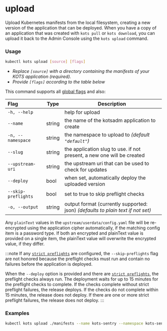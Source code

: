 # upload

Upload Kubernetes manifests from the local filesystem, creating a new version of the application that can be deployed.
When you have a copy of an application that was created with `kots pull` or `kots download`, you can upload it back to the Admin Console using the `kots upload` command.

### Usage
```bash
kubectl kots upload [source] [flags]
```
* _Replace `[source]` with a directory containing the manifests of your KOTS application (required)._
* _Provide `[flags]` according to the table below_

This command supports all [global flags](kots-cli-global-flags) and also:


| Flag                 | Type | Description |
|:----------------------|------|-------------|
| `-h, --help`  |       |       help for upload |
| `--name`| string |          the name of the kotsadm application to create |
| `-n, --namespace`| string |     the namespace to upload to _(default `"default"`)_ |
| `--slug`| string |          the application slug to use. if not present, a new one will be created |
| `--upstream-uri`| string |  the upstream uri that can be used to check for updates |
| `--deploy`| bool |  when set, automatically deploy the uploaded version |
| `--skip-preflights`| bool |  set to true to skip preflight checks |
| `-o, --output` | string | output format (currently supported: json) _(defaults to plain text if not set)_ |


Any `plainText` values in the `upstream/userdata/config.yaml` file will be re-encrypted using the application cipher automatically, if the matching config item is a password type.
If both an encrypted and plainText value is provided on a single item, the plainText value will overwrite the encrypted value, if they differ.

:::note
If any [`strict preflights`](../vendor/preflight-support-bundle-creating) are configured, the `--skip-preflights` flag are not honored because the preflight checks must run and contain no failures before the application is deployed.

When the `--deploy` option is provided and there are [`strict preflights`](../vendor/preflight-support-bundle-creating), the preflight checks always run. The deployment waits for up to 15 minutes for the preflight checks to complete. If the checks complete without strict preflight failures, the release deploys. If the checks do not complete within 15 minutes, the release does not deploy. If there are one or more strict preflight failures, the release does not deploy.
:::

### Examples

```bash
kubectl kots upload ./manifests --name kots-sentry --namespace kots-sentry --slug kots-sentry --upstream-uri kots-sentry/unstable
```
